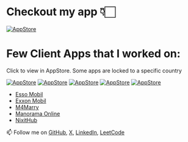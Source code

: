 # Checkout my app 👇🏻

[![AppStore](https://is1-ssl.mzstatic.com/image/thumb/Purple211/v4/51/18/85/51188522-99b5-54f9-0eb6-bcde5c5fbec4/AppIcon-0-0-1x_U007epad-0-0-85-220.jpeg/120x120bb.jpg 'Cue Teleprompter')](https://apple.co/4dzOx4k)


# Few Client Apps that I worked on:
Click to view in AppStore. Some apps are locked to a specific country

[![AppStore](https://is1-ssl.mzstatic.com/image/thumb/Purple211/v4/79/6f/98/796f9803-6fdc-299d-b5f3-0ea3abbd8726/AppIcon-0-0-1x_U007emarketing-0-0-0-7-0-0-P3-85-220.png/120x120bb.jpg 'Esso Mobil')](https://apple.co/3wsWHKX) [![AppStore](https://is1-ssl.mzstatic.com/image/thumb/Purple122/v4/88/69/07/886907d5-01b6-01fb-128b-2dd6804dfbd5/AppIcon-0-0-1x_U007emarketing-0-0-0-7-0-0-P3-85-220.png/120x120bb.jpg 'Exxon Mobil')](https://apple.co/4dx1s72) [![AppStore](https://is1-ssl.mzstatic.com/image/thumb/Purple211/v4/04/30/91/0430917f-8000-4f85-bd5e-69d3ec19ec5e/AppIcon-0-1x_U007emarketing-0-10-0-sRGB-85-220-0.png/120x120bb.jpg 'M4Marry')](https://apple.co/4bazGM6) [![AppStore](https://is1-ssl.mzstatic.com/image/thumb/Purple211/v4/e0/4f/f9/e04ff935-8cda-4ec7-fb2b-3a2da499ce96/AppIcon4NormalUsers-0-0-1x_U007emarketing-0-6-0-85-220.png/120x120bb.jpg 'Manorama Online')](https://apple.co/3wzXZUs) [![AppStore](https://is1-ssl.mzstatic.com/image/thumb/Purple115/v4/35/da/7d/35da7d2c-f239-5efb-c487-a39de7eefd84/AppIcon-1x_U007emarketing-0-5-0-0-sRGB-85-220.png/120x120bb.jpg 'NixitHub')](https://apple.co/4acNyUK)

- [Esso Mobil]
- [Exxon Mobil]
- [M4Marry]
- [Manorama Online]
- [NixitHub]


📫 Follow me on [GitHub], [X], [LinkedIn], [LeetCode]

[Bibin Tom Joseph]: <https://github.com/bibintomj>
[@bibintomj]: <https://github.com/bibintomj>
[GitHub]: <https://github.com/bibintomj>
[Twitter]: <https://twitter.com/bibintomj>
[X]: <https://x.com/bibintomj>
[LinkedIn]: <https://www.linkedin.com/in/bibintomj>
[LeetCode]: <https://leetcode.com/bibintomj>
[Cue]: <https://apps.apple.com/ca/app/cue-teleprompter/id6477744231>
[Esso Mobil]: <https://apps.apple.com/ca/app/esso-and-mobil-app/id1047892801>
[Exxon Mobil]: <https://apps.apple.com/us/app/exxon-mobil-rewards/id668175318>
[M4Marry]: <https://apps.apple.com/ca/app/m4marry-matrimony-app/id742022662>
[Manorama Online]: <https://apps.apple.com/ca/app/manorama-online-news-videos/id547933268>
[NixitHub]: <https://apps.apple.com/ca/app/nixithub/id1452493563>
